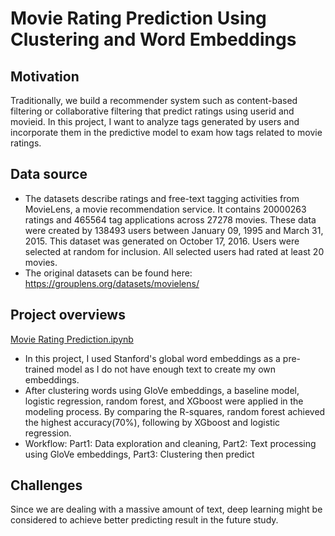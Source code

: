 # Movie Rating Prediction Using Clustering and Word Embeddings

## Motivation

Traditionally, we build a recommender system such as content-based filtering or collaborative filtering that predict ratings using
userid and movieid. In this project, I want to analyze tags generated by users and incorporate them in the predictive model to exam
how tags related to movie ratings.

## Data source

- The datasets describe ratings and free-text tagging activities from MovieLens, a movie recommendation service. 
It contains 20000263 ratings and 465564 tag applications across 27278 movies. These data were created by 138493 users between January 09, 1995 and March 31, 2015. This dataset was generated on October 17, 2016.
Users were selected at random for inclusion. All selected users had rated at least 20 movies.
- The original datasets can be found here: https://grouplens.org/datasets/movielens/

## Project overviews

[Movie Rating Prediction.ipynb](https://github.com/suzygaoo/Movie-Tags-Predict/blob/master/Movie%20Rating%20Prediction.ipynb)

- In this project, I used Stanford's global word embeddings as a pre-trained model as I do not have enough text to create my own embeddings.
- After clustering words using GloVe embeddings, a baseline model, logistic regression, random forest, and XGboost were applied in the modeling process. By comparing the R-squares, random forest achieved the highest accuracy(70%), following by XGboost and logistic regression.
- Workflow: Part1: Data exploration and cleaning, Part2: Text processing using GloVe embeddings, Part3: Clustering then predict

## Challenges
Since we are dealing with a massive amount of text, deep learning might be considered to achieve better predicting result
in the future study. 
